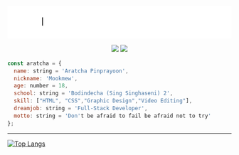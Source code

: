 
<img align="center" src="https://github.com/aratchamm/aratchamm/blob/master/im.gif"></img>

<p align="center">
<a href="https://aratchamm.github.io/"><img  src="https://img.shields.io/badge/-WEBSITE-000000?style=for-the-badge&logo=safari&logoColor=white"></img></a>
<a href="mailto:aratcha.mm@gmail.com"><img src="https://img.shields.io/badge/-Mail-000000?style=for-the-badge&logo=Gmail&logoColor=white"></img></a>
</p>

```javascript
const aratcha = {
  name: string = 'Aratcha Pinprayoon',
  nickname: 'Mookmew',
  age: number = 18,
  school: string = 'Bodindecha (Sing Singhaseni) 2',
  skill: ["HTML", "CSS","Graphic Design","Video Editing"],
  dreamjob: string = 'Full-Stack Developer',
  motto: string = 'Don't be afraid to fail be afraid not to try'
};
```
---


[![Top Langs](https://github-readme-stats.vercel.app/api/top-langs/?username=aratchamm&layout=compact)](https://github.com/anuraghazra/github-readme-stats)
